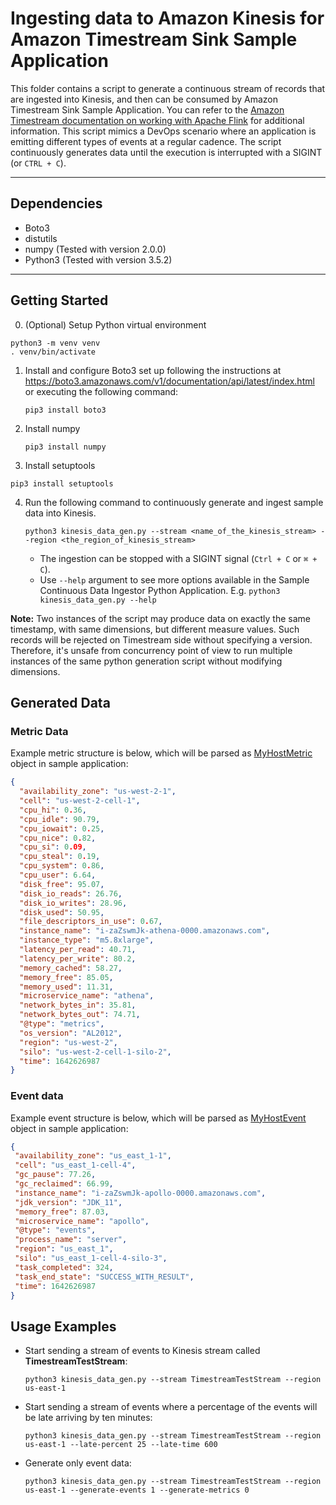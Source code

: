 # Ingesting data to Amazon Kinesis for Amazon Timestream Sink Sample Application

This folder contains a script to generate a continuous stream of records that are ingested into Kinesis, and then can be consumed by Amazon Timestream Sink Sample Application. You can refer to the [Amazon Timestream documentation on working with Apache Flink](https://docs.aws.amazon.com/timestream/latest/developerguide/ApacheFlink.html) for additional information. This script mimics a DevOps scenario where an application is emitting different types of events at a regular cadence. The script continuously generates data until the execution is interrupted with a SIGINT (or `CTRL + C`).

--- 
## Dependencies
- Boto3
- distutils
- numpy (Tested with version 2.0.0)
- Python3 (Tested with version 3.5.2)

----
## Getting Started

0. (Optional) Setup Python virtual environment
```
python3 -m venv venv
. venv/bin/activate
```

1. Install and configure Boto3 set up following the instructions at https://boto3.amazonaws.com/v1/documentation/api/latest/index.html or executing the following command:
   ```
   pip3 install boto3
   ```

2. Install numpy
   ```
   pip3 install numpy
   ```

3. Install  setuptools

  ```
  pip3 install setuptools
  ```

4. Run the following command to continuously generate and ingest sample data into Kinesis.

    ```    
    python3 kinesis_data_gen.py --stream <name_of_the_kinesis_stream> --region <the_region_of_kinesis_stream> 
    ```

    - The ingestion can be stopped with a SIGINT signal (`Ctrl + C` or `⌘ + C`).
    - Use `--help` argument to see more options available in the Sample Continuous Data Ingestor Python Application.
      E.g. ```python3 kinesis_data_gen.py --help```

**Note:** Two instances of the script may produce data on exactly the same timestamp, with same dimensions, but different measure values. Such records will be rejected on Timestream side without specifying a version. Therefore, it's unsafe from concurrency point of view to run multiple instances of the same python generation script without modifying dimensions.

## Generated Data

### Metric Data

Example metric structure is below, which will be parsed as [MyHostMetric](../sample-kinesis-to-timestream-app/src/main/java/com/amazonaws/samples/kinesis2timestream/model/MyHostMetric.java) object in sample application:
```json
{
  "availability_zone": "us-west-2-1",
  "cell": "us-west-2-cell-1",
  "cpu_hi": 0.36,
  "cpu_idle": 90.79,
  "cpu_iowait": 0.25,
  "cpu_nice": 0.82,
  "cpu_si": 0.09,
  "cpu_steal": 0.19,
  "cpu_system": 0.86,
  "cpu_user": 6.64,
  "disk_free": 95.07,
  "disk_io_reads": 26.76,
  "disk_io_writes": 28.96,
  "disk_used": 50.95,
  "file_descriptors_in_use": 0.67,
  "instance_name": "i-zaZswmJk-athena-0000.amazonaws.com",
  "instance_type": "m5.8xlarge",
  "latency_per_read": 40.71,
  "latency_per_write": 80.2,
  "memory_cached": 58.27,
  "memory_free": 85.05,
  "memory_used": 11.31,
  "microservice_name": "athena",
  "network_bytes_in": 35.81,
  "network_bytes_out": 74.71,
  "@type": "metrics",
  "os_version": "AL2012",
  "region": "us-west-2",
  "silo": "us-west-2-cell-1-silo-2",
  "time": 1642626987
}
```

### Event data

Example event structure is below, which will be parsed as [MyHostEvent](../sample-kinesis-to-timestream-app/src/main/java/com/amazonaws/samples/kinesis2timestream/model/MyHostEvent.java) object in sample application: 

```json
{
 "availability_zone": "us_east_1-1",
 "cell": "us_east_1-cell-4",
 "gc_pause": 77.26,
 "gc_reclaimed": 66.99,
 "instance_name": "i-zaZswmJk-apollo-0000.amazonaws.com",
 "jdk_version": "JDK_11",
 "memory_free": 87.03,
 "microservice_name": "apollo",
 "@type": "events",
 "process_name": "server",
 "region": "us_east_1",
 "silo": "us_east_1-cell-4-silo-3",
 "task_completed": 324,
 "task_end_state": "SUCCESS_WITH_RESULT",
 "time": 1642626987
}
```

## Usage Examples

- Start sending a stream of events to Kinesis stream called **TimestreamTestStream**:

    ```
    python3 kinesis_data_gen.py --stream TimestreamTestStream --region us-east-1
    ```

- Start sending a stream of events where a percentage of the events will be late arriving by ten minutes:

    ```
    python3 kinesis_data_gen.py --stream TimestreamTestStream --region us-east-1 --late-percent 25 --late-time 600
    ```

- Generate only event data:

    ```
    python3 kinesis_data_gen.py --stream TimestreamTestStream --region us-east-1 --generate-events 1 --generate-metrics 0

    ```
